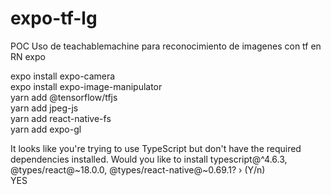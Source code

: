 # expo-tf-lg
POC Uso de teachablemachine para reconocimiento de imagenes con tf en RN expo


expo install expo-camera  
expo install expo-image-manipulator  
yarn add @tensorflow/tfjs  
yarn add jpeg-js  
yarn add react-native-fs  
yarn add expo-gl  


 It looks like you're trying to use TypeScript but don't have the required dependencies installed. Would you like to install typescript@^4.6.3, @types/react@~18.0.0,
@types/react-native@~0.69.1? › (Y/n)  
YES 
